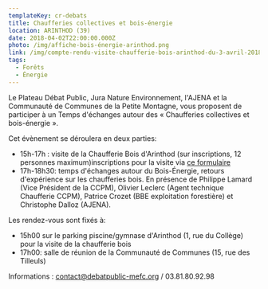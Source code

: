 ```yaml
---
templateKey: cr-debats
title: Chaufferies collectives et bois-énergie
location: ARINTHOD (39)
date: 2018-04-02T22:00:00.000Z
photo: /img/affiche-bois-énergie-arinthod.png
link: /img/compte-rendu-visite-chaufferie-bois-arinthod-du-3-avril-2018.pdf
tags:
  - Forêts
  - Énergie
---
```

Le Plateau Débat Public, Jura Nature Environnement, l'AJENA et la Communauté de Communes de la Petite Montagne, vous proposent de participer à un Temps d'échanges autour des « Chaufferies collectives et bois-énergie ».

Cet évènement se déroulera en deux parties:

* 15h-17h : visite de la Chaufferie Bois d'Arinthod (sur inscriptions, 12 personnes maximum)inscriptions pour la visite via [ce formulaire](https://framaforms.org/inscriptions-visite-chaufferie-bois-1521194136)
* 17h-18h30: temps d'échanges autour du Bois-Énergie, retours d'expérience sur les chaufferies bois. En présence de Philippe Lamard (Vice Président de la CCPM), Olivier Leclerc (Agent technique Chaufferie CCPM), Patrice Crozet (BBE exploitation forestière) et Christophe Dalloz (AJENA).

Les rendez-vous sont fixés à:

* 15h00 sur le parking piscine/gymnase d'Arinthod (1, rue du Collège) pour la visite de la chaufferie bois
* 17h00: salle de réunion de la Communauté de Communes (15, rue des Tilleuls)

Informations : contact@debatpublic-mefc.org / 03.81.80.92.98